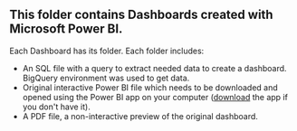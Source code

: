 ## This folder contains Dashboards created with Microsoft Power BI.

Each Dashboard has its folder. Each folder includes:
* An SQL file with a query to extract needed data to create a dashboard. BigQuery environment was used to get data.
* Original interactive Power BI file which needs to be downloaded and opened using the Power BI app on your computer ([download](https://www.microsoft.com/en-us/download/details.aspx?id=58494) the app if you don't have it).
* A PDF file, a non-interactive preview of the original dashboard.

